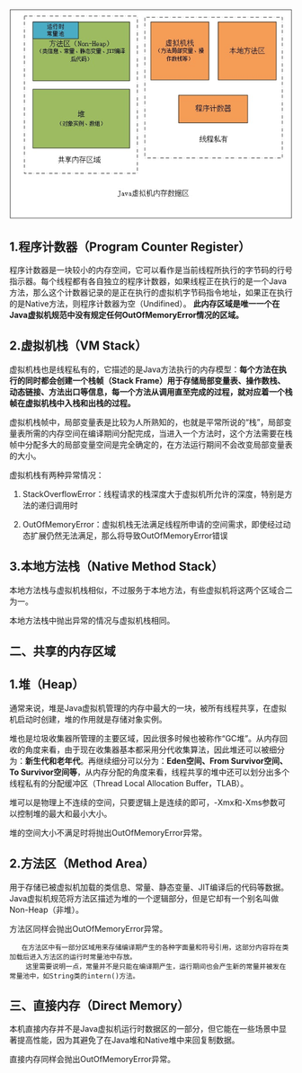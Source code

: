![ä¸å¼ å¾çæJavaèææºåå­åºåæ¨¡å](assets/v2-44bd7abefcaade091c1511cc59d488c6_1200x500.jpg)

## 1.程序计数器（Program Counter Register）

程序计数器是一块较小的内存空间，它可以看作是当前线程所执行的字节码的行号指示器。每个线程都有各自独立的程序计数器，如果线程正在执行的是一个Java方法，那么这个计数器记录的是正在执行的虚拟机字节码指令地址，如果正在执行的是Native方法，则程序计数器为空（Undifined）。
**此内存区域是唯一一个在Java虚拟机规范中没有规定任何OutOfMemoryError情况的区域。**

## 2.虚拟机栈（VM Stack）

虚拟机栈也是线程私有的，它描述的是Java方法执行的内存模型：**每个方法在执行的同时都会创建一个栈帧（Stack Frame）用于存储局部变量表、操作数栈、动态链接、方法出口等信息，每一个方法从调用直至完成的过程，就对应着一个栈帧在虚拟机栈中入栈和出栈的过程。**

虚拟机栈帧中，局部变量表是比较为人所熟知的，也就是平常所说的“栈”，局部变量表所需的内存空间在编译期间分配完成，当进入一个方法时，这个方法需要在栈帧中分配多大的局部变量空间是完全确定的，在方法运行期间不会改变局部变量表的大小。

虚拟机栈有两种异常情况：

1. StackOverflowError：线程请求的栈深度大于虚拟机所允许的深度，特别是方法的递归调用时

2. OutOfMemoryError：虚拟机栈无法满足线程所申请的空间需求，即使经过动态扩展仍然无法满足，那么将导致OutOfMemoryError错误

## 3.本地方法栈（Native Method Stack）

本地方法栈与虚拟机栈相似，不过服务于本地方法，有些虚拟机将这两个区域合二为一。

本地方法栈中抛出异常的情况与虚拟机栈相同。

## 二、共享的内存区域

## 1.堆（Heap）

通常来说，堆是Java虚拟机管理的内存中最大的一块，被所有线程共享，在虚拟机启动时创建，堆的作用就是存储对象实例。

堆也是垃圾收集器所管理的主要区域，因此很多时候也被称作“GC堆”。从内存回收的角度来看，由于现在收集器基本都采用分代收集算法，因此堆还可以被细分为：**新生代和老年代**。再继续细分可以分为：**Eden空间、From Survivor空间、To Survivor空间等**，从内存分配的角度来看，线程共享的堆中还可以划分出多个线程私有的分配缓冲区（Thread Local Allocation Buffer，TLAB）。

堆可以是物理上不连续的空间，只要逻辑上是连续的即可，-Xmx和-Xms参数可以控制堆的最大和最小大小。

堆的空间大小不满足时将抛出OutOfMemoryError异常。

## 2.方法区（Method Area）

用于存储已被虚拟机加载的类信息、常量、静态变量、JIT编译后的代码等数据。Java虚拟机规范将方法区描述为堆的一个逻辑部分，但是它却有一个别名叫做Non-Heap（非堆）。

方法区同样会抛出OutOfMemoryError异常。

```text
   在方法区中有一部分区域用来存储编译期产生的各种字面量和符号引用，这部分内容将在类加载后进入方法区的运行时常量池中存放。
    这里需要说明一点，常量并不是只能在编译期产生，运行期间也会产生新的常量并被发在常量池中，如String类的intern()方法。
```

## 三、直接内存（Direct Memory）

本机直接内存并不是Java虚拟机运行时数据区的一部分，但它能在一些场景中显著提高性能，因为其避免了在Java堆和Native堆中来回复制数据。

直接内存同样会抛出OutOfMemoryError异常。